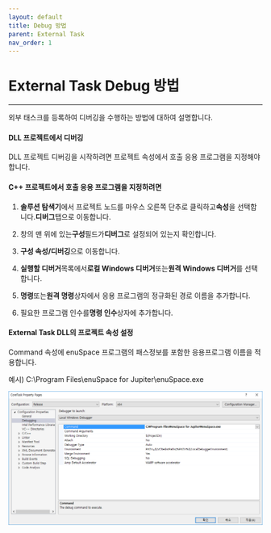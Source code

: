 ```yaml
---
layout: default
title: Debug 방법
parent: External Task
nav_order: 1
---
```


# External Task Debug 방법

---

외부 태스크를 등록하여 디버깅을 수행하는 방법에 대하여 설명합니다.



#### DLL 프로젝트에서 디버깅

DLL 프로젝트 디버깅을 시작하려면 프로젝트 속성에서 호출 응용 프로그램을 지정해야 합니다.



#### C++ 프로젝트에서 호출 응용 프로그램을 지정하려면

1. **솔루션 탐색기**에서 프로젝트 노드를 마우스 오른쪽 단추로 클릭하고**속성**을 선택합니다.**디버그**탭으로 이동합니다.

2. 창의 맨 위에 있는**구성**필드가**디버그**로 설정되어 있는지 확인합니다.

3. **구성 속성/디버깅**으로 이동합니다.

4. **실행할 디버거**목록에서**로컬 Windows 디버거**또는**원격 Windows 디버거**를 선택합니다.

5. **명령**또는**원격 명령**상자에서 응용 프로그램의 정규화된 경로 이름을 추가합니다.

6. 필요한 프로그램 인수를**명령 인수**상자에 추가합니다.



#### External Task DLL의 프로젝트 속성 설정

Command 속성에 enuSpace 프로그램의 패스정보를 포함한 응용프로그램 이름을 적용합니다.

예시\) C:\Program Files\enuSpace for Jupiter\enuSpace.exe

![](/assets/externaltask/externaltask_debug.png)







